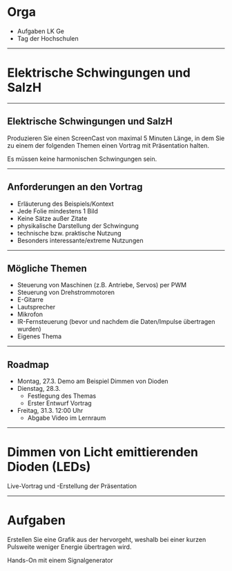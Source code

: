 
# Orga

- Aufgaben LK Ge
- Tag der Hochschulen

---

# Elektrische Schwingungen und SalzH

---

## Elektrische Schwingungen und SalzH

Produzieren Sie einen ScreenCast von maximal 5 Minuten Länge, in dem Sie zu einem der folgenden Themen einen Vortrag mit Präsentation halten.

Es müssen keine harmonischen Schwingungen sein.

---

## Anforderungen an den Vortrag

- Erläuterung des Beispiels/Kontext
- Jede Folie mindestens 1 Bild
- Keine Sätze außer Zitate
- physikalische Darstellung der Schwingung
- technische bzw. praktische Nutzung
- Besonders interessante/extreme Nutzungen

---

## Mögliche Themen

- Steuerung von Maschinen (z.B. Antriebe, Servos) per PWM
- Steuerung von Drehstrommotoren
- E-Gitarre
- Lautsprecher
- Mikrofon
- IR-Fernsteuerung (bevor und nachdem die Daten/Impulse übertragen wurden)
- Eigenes Thema

---

## Roadmap

- Montag, 27.3. Demo am Beispiel Dimmen von Dioden
- Dienstag, 28.3.
	- Festlegung des Themas
	- Erster Entwurf Vortrag
- Freitag, 31.3. 12:00 Uhr
	- Abgabe Video im Lernraum
	
---

# Dimmen von Licht emittierenden Dioden (LEDs)

Live-Vortrag und -Erstellung der Präsentation

---

# Aufgaben

Erstellen Sie eine Grafik aus der hervorgeht, weshalb bei einer kurzen Pulsweite weniger Energie übertragen wird.

Hands-On mit einem Signalgenerator
